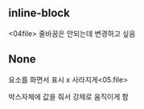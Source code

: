 ## inline-block 
<04file>
줄바꿈은 안되는데 변경하고 싶음

## None
요소를 화면서 표시 x
사라지게<05.file>

박스자체에 값을 줘서 강제로 움직이게 함


